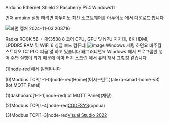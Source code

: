 Arduino Ethernet Shield 2 Raspberry Pi 4 Windows11

먼저 arduino 실행 하려면 아두이노 최신 소프트웨어를 아두이노 에서 다운로드 합니다


![화면 캡처 2024-11-03 203716](https://github.com/user-attachments/assets/58eb9429-5bee-473a-884e-e9b742ce91ac)

Radxa ROCK 5B + RK3588 8 코어 CPU, GPU 및 NPU 지지대, 8K HDMI, LPDDR5 RAM 및 WiFi 6 싱글 보드 컴퓨터
![image](https://github.com/user-attachments/assets/8a6c3ead-b75d-4cc1-8121-f93aa26ecf68)
Windows 세팅 하면요 비주월 스트디오 C# PLC 지금 많 하고 있습니다 왜그러냐면요 Windows 에서 프로그램만 넣어 주면
실행이 되기 때문에 아마 터치 스크린 에서 유리 해서 그렇것 같습니다

[1]node-red 에서 실행된니다

(0)Modbus TCP[1-1-0]node-red(Home)(어시스턴트)(alexa-smart-home-v3)(Iot MQTT Panel)

(1)dashboard[1-1-1]node-red(Iot MQTT Panel)(채팅)

(2)Modbus TCP[1-4]node-red[CODESYS](UaExpert)(opcua)

(3)Modbus TCP[1-3]node-red[Visual Studio 2022](C#)
